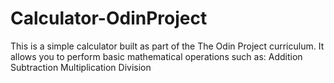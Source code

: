 # Calculator-OdinProject
This is a simple calculator built as part of the The Odin Project curriculum. It allows you to perform basic mathematical operations such as:  Addition  Subtraction  Multiplication  Division
